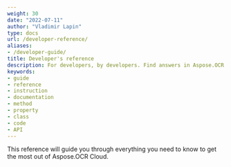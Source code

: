 ```yaml
---
weight: 30
date: "2022-07-11"
author: "Vladimir Lapin"
type: docs
url: /developer-reference/
aliases:
- /developer-guide/
title: Developer's reference
description: For developers, by developers. Find answers in Aspose.OCR Cloud developer's reference and start building your translation applications.
keywords:
- guide
- reference
- instruction
- documentation
- method
- property
- class
- code
- API
---
```


This reference will guide you through everything you need to know to get the most out of Aspose.OCR Cloud.
